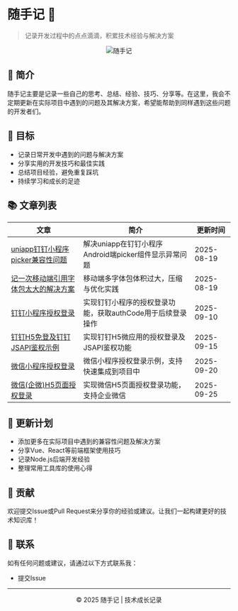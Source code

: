 # 随手记 📝

> 记录开发过程中的点点滴滴，积累技术经验与解决方案

<div align="center">
  <img src="https://placehold.co/600x300/4CAF50/white?text=随手记" alt="随手记" />
</div>

## 📖 简介

随手记主要是记录一些自己的思考、总结、经验、技巧、分享等。在这里，我会不定期更新在实际项目中遇到的问题及其解决方案，希望能帮助到同样遇到这些问题的开发者们。

## 🎯 目标

- 记录日常开发中遇到的问题与解决方案
- 分享实用的开发技巧和最佳实践
- 总结项目经验，避免重复踩坑
- 持续学习和成长的足迹

## 📚 文章列表

| 文章 | 简介 | 更新时间 |
|------|------|----------|
| [uniapp钉钉小程序picker兼容性问题](./uniapp钉钉小程序picker兼容性问题.md) | 解决uniapp在钉钉小程序Android端picker组件显示异常问题 | 2025-08-19 |
| [记一次移动端引用字体包太大的解决方案](./记一次移动端引用字体包太大的解决方案.md) | 移动端多字体包体积过大，压缩与优化实践 | 2025-08-19 |
| [钉钉小程序授权登录](./钉钉小程序授权登录.md) | 实现钉钉小程序的授权登录功能，获取authCode用于后续登录操作 | 2025-09-10 |
| [钉钉H5免登及钉钉JSAPI鉴权示例](./钉钉H5免登及钉钉JSAPI鉴权示例.md) | 实现钉钉H5微应用的授权登录及JSAPI鉴权功能 | 2025-09-15 |
| [微信小程序授权登录](./微信小程序授权登录.md) | 微信小程序授权登录示例，支持快速集成到项目中 | 2025-09-20 |
| [微信(企微)H5页面授权登录](./微信(企微)H5页面授权登录.md) | 实现微信H5页面授权登录功能，支持企业微信 | 2025-09-25 |

## 📝 更新计划

- 添加更多在实际项目中遇到的兼容性问题及解决方案
- 分享Vue、React等前端框架使用技巧
- 记录Node.js后端开发经验
- 整理常用工具库的使用心得

## 🤝 贡献

欢迎提交Issue或Pull Request来分享你的经验或建议。让我们一起构建更好的技术知识库！

## 📧 联系

如有任何问题或建议，请通过以下方式联系我：

- 提交Issue

---
<p align="center">© 2025 随手记 | 技术成长记录</p>